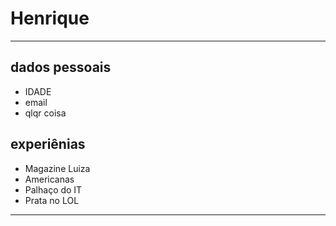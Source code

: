# Henrique

---
## dados pessoais 

- IDADE
- email
- qlqr coisa

## experiênias 

- Magazine Luiza
- Americanas 
- Palhaço do IT 
- Prata no LOL

--- 

